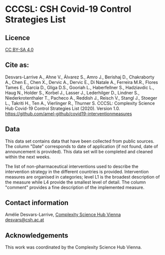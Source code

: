 # CCCSL: CSH Covid-19 Control Strategies List

## Licence
[CC BY-SA 4.0](https://creativecommons.org/licenses/by-sa/4.0/deed.en)

## Cite as:
Desvars-Larrive A., Ahne V., Álvarez S., Amro J., Berishaj D., Chakraborty A., Chen E., Chen X., Dervic A., Dervic E., Di Natale A., Ferreira M.R., Flores Tames E., Garcia D., Gliga D.S., Gooriah L., Haberfellner S., Hadziavdic L., Haug N., Holder S., Korbel J., Lasser J., Lederhilger D., Lindner S., Niederkrotenthaler T., Pacheco A., Reddish J., Reisch V., Stangl J., Stoeger L., Takriti H., Ten A., Vierlinger R., Thurner S. CCCSL: Complexity Science Hub Covid-19 Control Strategies List (2020). Version 1.0. https://github.com/amel-github/covid19-interventionmeasures

## Data
This data set contains data that have been collected from public sources.
The column "Date" corresponds to date of application (if not found, date of announcement is provided).
This data set will be completed and cleaned within the next weeks.

The list of non-pharmaceutical interventions used to describe the intervention strategy in the different countries is provided.
Intervention measures are organised in categories; level L1 is the broadest description of the measure while L4 provide the smallest level of detail. 
The column "comment" provides a fine description of the implemented measure.

## Contact information
Amélie Desvars-Larrive, [Complexity Science Hub Vienna](https://www.csh.ac.at)
desvars@csh.ac.at

## Acknowledgements
This work was coordinated by the Complexity Science Hub Vienna.

